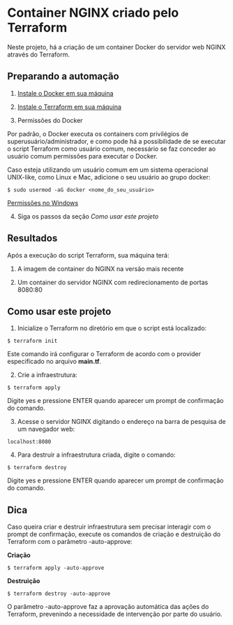 # Container NGINX criado pelo Terraform

Neste projeto, há a criação de um container Docker do servidor web NGINX através do Terraform.

## Preparando a automação

1. [Instale o Docker em sua máquina](https://docs.docker.com/get-docker/)

2. [Instale o Terraform em sua máquina](https://developer.hashicorp.com/terraform/downloads)

3. Permissões do Docker

Por padrão, o Docker executa os containers com privilégios de superusuário/administrador, e como pode há a possibilidade de se executar o script Terraform como usuário comum, necessário se faz conceder ao usuário comum permissões para executar o Docker.

Caso esteja utilizando um usuário comum em um sistema operacional UNIX-like, como Linux e Mac, adicione o seu usuário ao grupo docker:

`$ sudo usermod -aG docker <nome_do_seu_usuário>`

[Permissões no Windows](https://docs.docker.com/desktop/windows/permission-requirements/)

4. Siga os passos da seção *Como usar este projeto*

## Resultados

Após a execução do script Terraform, sua máquina terá:

1. A imagem de container do NGINX na versão mais recente

2. Um container do servidor NGINX com redirecionamento de portas 8080:80

## Como usar este projeto

1. Inicialize o Terraform no diretório em que o script está localizado:

`$ terraform init`

Este comando irá configurar o Terraform de acordo com o provider especificado no arquivo **main.tf**.

2. Crie a infraestrutura:

`$ terraform apply`

Digite yes e pressione ENTER quando aparecer um prompt de confirmação do comando.

3. Acesse o servidor NGINX digitando o endereço na barra de pesquisa de um navegador web:

`localhost:8080`

4. Para destruir a infraestrutura criada, digite o comando:

`$ terraform destroy`

Digite yes e pressione ENTER quando aparecer um prompt de confirmação do comando.

## Dica

Caso queira criar e destruir infraestrutura sem precisar interagir com o prompt de confirmação, execute os comandos de criação e destruição do Terraform com o parâmetro -auto-approve:

**Criação**

`$ terraform apply -auto-approve`

**Destruição**

`$ terraform destroy -auto-approve`

O parâmetro -auto-approve faz a aprovação automática das ações do Terraform, prevenindo a necessidade de intervenção por parte do usuário.
